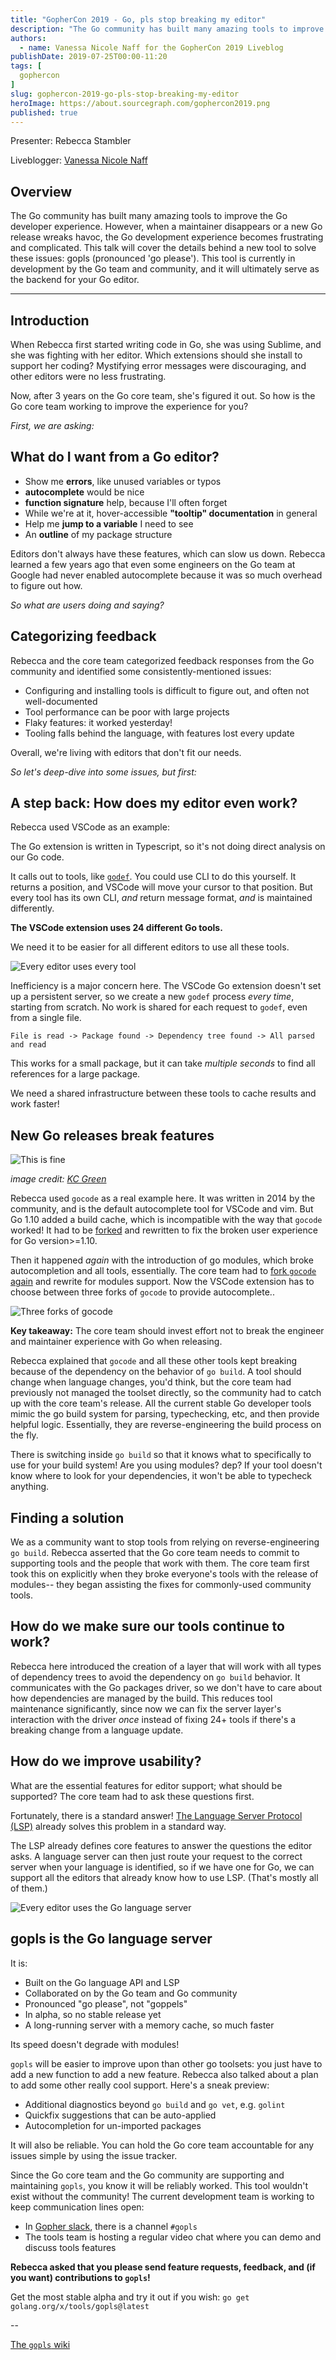 ```yaml
---
title: "GopherCon 2019 - Go, pls stop breaking my editor"
description: "The Go community has built many amazing tools to improve the Go developer experience. However, when a maintainer disappears or a new Go release wreaks havoc, the Go development experience becomes frustrating and complicated. This talk will cover the details behind a new tool to solve these issues: gopls (pronounced 'go please'). This tool is currently in development by the Go team and community, and it will ultimately serve as the backend for your Go editor."
authors:
  - name: Vanessa Nicole Naff for the GopherCon 2019 Liveblog
publishDate: 2019-07-25T00:00-11:20
tags: [
  gophercon
]
slug: gophercon-2019-go-pls-stop-breaking-my-editor
heroImage: https://about.sourcegraph.com/gophercon2019.png
published: true
---
```


Presenter: Rebecca Stambler

Liveblogger: [Vanessa Nicole Naff](https://twitter.com/axiomista)

## Overview

The Go community has built many amazing tools to improve the Go developer experience. However, when a maintainer disappears or a new Go release wreaks havoc, the Go development experience becomes frustrating and complicated. This talk will cover the details behind a new tool to solve these issues: gopls (pronounced 'go please'). This tool is currently in development by the Go team and community, and it will ultimately serve as the backend for your Go editor.

---

## Introduction

When Rebecca first started writing code in Go, she was using Sublime, and she was fighting with her editor.
Which extensions should she install to support her coding?
Mystifying error messages were discouraging, and other editors were no less frustrating.

Now, after 3 years on the Go core team, she's figured it out.
So how is the Go core team working to improve the experience for you?

_First, we are asking:_

## What do I want from a Go editor?

- Show me **errors**, like unused variables or typos
- **autocomplete** would be nice
- **function signature** help, because I'll often forget
- While we're at it, hover-accessible **"tooltip" documentation** in general
- Help me **jump to a variable** I need to see
- An **outline** of my package structure

Editors don't always have these features, which can slow us down.
Rebecca learned a few years ago that even some engineers on the Go team at Google had never enabled autocomplete because it was so much overhead to figure out how.

_So what are users doing and saying?_

## Categorizing feedback

Rebecca and the core team categorized feedback responses from the Go community and identified some consistently-mentioned issues:

- Configuring and installing tools is difficult to figure out, and often not well-documented
- Tool performance can be poor with large projects
- Flaky features: it worked yesterday!
- Tooling falls behind the language, with features lost every update

Overall, we're living with editors that don't fit our needs.

_So let's deep-dive into some issues, but first:_

## A step back: How does my editor even work?

Rebecca used VSCode as an example:

The Go extension is written in Typescript, so it's not doing direct analysis on our Go code.

It calls out to tools, like [`godef`](https://godoc.org/github.com/rogpeppe/godef). You could use CLI to do this yourself. It returns a position, and VSCode will move your cursor to that position.
But every tool has its own CLI, *and* return message format, *and* is maintained differently.

**The VSCode extension uses 24 different Go tools.**

We need it to be easier for all different editors to use all these tools.

![Every editor uses every tool](/gophercon-2019/gopls-editors-tools.png)

Inefficiency is a major concern here. The VSCode Go extension doesn't set up a persistent server, so we create a new `godef` process _every time_, starting from scratch. No work is shared for each request to `godef`, even from a single file.

`File is read -> Package found -> Dependency tree found -> All parsed and read`

This works for a small package, but it can take _multiple seconds_ to find all references for a large package.

We need a shared infrastructure between these tools to cache results and work faster!

## New Go releases break features

![This is fine](/gophercon-2019/gopls-thisisfine.png)

_image credit: [KC Green](http://gunshowcomic.com/648)_

Rebecca used `gocode` as a real example here.
It was written in 2014 by the community, and is the default autocomplete tool for VSCode and vim.
But Go 1.10 added a build cache, which is incompatible with the way that `gocode` worked!
It had to be [forked](https://github.com/mdempsky/gocode) and rewritten to fix the broken user experience for Go version>=1.10.

Then it happened *again* with the introduction of go modules, which broke autocompletion and all tools, essentially.
The core team had to [fork `gocode` again](https://github.com/stamblerre/gocode) and rewrite for modules support.
Now the VSCode extension has to choose between three forks of `gocode` to provide autocomplete..

![Three forks of gocode](/gophercon-2019/gopls-gocode-forks.png)

**Key takeaway:** The core team should invest effort not to break the engineer and maintainer experience with Go when releasing.

Rebecca explained that `gocode` and all these other tools kept breaking because of the dependency on the behavior of `go build`.
A tool should change when language changes, you'd think, but the core team had previously not managed the toolset directly, so the community had to catch up with the core team's release.
All the current stable Go developer tools mimic the go build system for parsing, typechecking, etc, and then provide helpful logic. Essentially, they are reverse-engineering the build process on the fly.

There is switching inside `go build` so that it knows what to specifically to use for your build system! Are you using modules? dep? If your tool doesn't know where to look for your dependencies, it won't be able to typecheck anything.

## Finding a solution

We as a community want to stop tools from relying on reverse-engineering `go build`.
Rebecca asserted that the Go core team needs to commit to supporting tools and the people that work with them.
The core team first took this on explicitly when they broke everyone's tools with the release of modules-- they began assisting the fixes for commonly-used community tools.

## How do we make sure our tools continue to work?

Rebecca here introduced the creation of a layer that will work with all types of dependency trees to avoid the dependency on `go build` behavior.
It communicates with the Go packages driver, so we don't have to care about how dependencies are managed by the build. This reduces tool maintenance significantly, since now we can fix the server layer's interaction with the driver *once* instead of fixing 24+ tools if there's a breaking change from a language update.

## How do we improve usability?

What are the essential features for editor support; what should be supported? The core team had to ask these questions first.

Fortunately, there is a standard answer! [The Language Server Protocol (LSP)](https://langserver.org/) already solves this problem in a standard way.

The LSP already defines core features to answer the questions the editor asks.
A language server can then just route your request to the correct server when your language is identified, so if we have one for Go, we can support all the editors that already know how to use LSP. (That's mostly all of them.)

![Every editor uses the Go language server](/gophercon-2019/gopls-editors-langserver.png)

## gopls is the Go language server

It is:

- Built on the Go language API and LSP
- Collaborated on by the Go team and Go community
- Pronounced "go please", not "goppels"
- In alpha, so no stable release yet
- A long-running server with a memory cache, so much faster 

Its speed doesn't degrade with modules!

`gopls` will be easier to improve upon than other go toolsets: you just have to add a new function to add a new feature.
Rebecca also talked about a plan to add some other really cool support. Here's a sneak preview:

- Additional diagnostics beyond `go build` and `go vet`, e.g. `golint`
- Quickfix suggestions that can be auto-applied
- Autocompletion for un-imported packages

It will also be reliable.
You can hold the Go core team accountable for any issues simple by using the issue tracker.

Since the Go core team and the Go community are supporting and maintaining `gopls`, you know it will be reliably worked. This tool wouldn't exist without the community!
The current development team is working to keep communication lines open:

- In [Gopher slack](https://invite.slack.golangbridge.org/), there is a channel `#gopls`
- The tools team is hosting a regular video chat where you can demo and discuss tools features

**Rebecca asked that you please send feature requests, feedback, and (if you want) contributions to `gopls`!**

Get the most stable alpha and try it out if you wish: `go get golang.org/x/tools/gopls@latest`

--

[The `gopls` wiki](https://github.com/golang/go/wiki/gopls)
